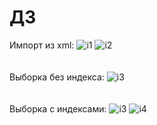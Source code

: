 # ДЗ

Импорт из xml:
![i1](https://preview.ibb.co/g17Pb9/import.png)
![i2](https://image.ibb.co/hXafip/count.png)
\
\
\
Выборка без индекса:
![i3](https://preview.ibb.co/bYYBpU/nope_index.png)
\
\
\
Выборка с индексами:
![i3](https://preview.ibb.co/gMNhw9/index.png)
![i4](https://preview.ibb.co/kLnFG9/with_index.png)